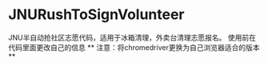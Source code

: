 # JNURushToSignVolunteer
JNU半自动抢社区志愿代码，适用于冰箱清理，外卖台清理志愿报名。
使用前在代码里面更改自己的信息
** 注意：将chromedriver更换为自己浏览器适合的版本 **
